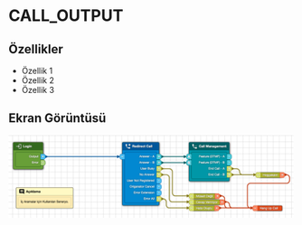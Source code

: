 # CALL_OUTPUT

## Özellikler

- Özellik 1
- Özellik 2
- Özellik 3

## Ekran Görüntüsü

![CALL_OUTPUT](CALL_OUTPUT.png)
